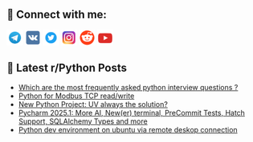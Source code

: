 ## 🔎 Connect with me:
[<img src="https://github.com/bullbesh/bullbesh/blob/main/images/Telegram.png" width="32" height="32" />](https://t.me/bullbesh)
[<img src="https://github.com/bullbesh/bullbesh/blob/main/images/VK.png" width="32" height="32" />](https://vk.com/bullbesh)
[<img src="https://github.com/bullbesh/bullbesh/blob/main/images/Twitter.png" width="32" height="32" />](https://twitter.com/bullbesh1)
[<img src="https://github.com/bullbesh/bullbesh/blob/main/images/Instagram.png" width="32" height="32" />](https://www.instagram.com/bullbesh)
[<img src="https://github.com/bullbesh/bullbesh/blob/main/images/Reddit.png" width="32" height="32" />](https://www.reddit.com/user/bullbesh)
[<img src="https://github.com/bullbesh/bullbesh/blob/main/images/YouTube.png" width="32" height="32" />](https://www.youtube.com/channel/UCtfjRs6uzgq5mfm8S06WTcg)

## 📕 Latest r/Python Posts
<!-- BLOG-POST-LIST:START -->
- [Which are the most frequently asked python interview questions ?](https://www.reddit.com/r/Python/comments/1k1fay3/which_are_the_most_frequently_asked_python/)
- [Python for Modbus TCP read/write](https://www.reddit.com/r/Python/comments/1k1c8aw/python_for_modbus_tcp_readwrite/)
- [New Python Project: UV always the solution?](https://www.reddit.com/r/Python/comments/1k108g3/new_python_project_uv_always_the_solution/)
- [Pycharm 2025.1: More AI, New&lpar;er&rpar; terminal, PreCommit Tests, Hatch Support, SQLAlchemy Types and more](https://www.reddit.com/r/Python/comments/1k100f4/pycharm_20251_more_ai_newer_terminal_precommit/)
- [Python dev environment on ubuntu via remote deskop connection](https://www.reddit.com/r/Python/comments/1k0zdf2/python_dev_environment_on_ubuntu_via_remote/)
<!-- BLOG-POST-LIST:END -->
